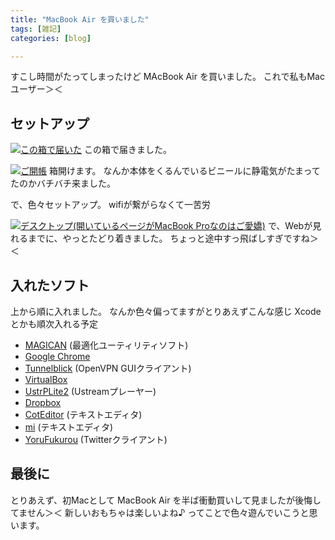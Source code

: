 ```yaml
---
title: "MacBook Air を買いました"
tags: [雑記]
categories: [blog]

---
```


すこし時間がたってしまったけど MAcBook Air を買いました。 これで私もMacユーザー＞＜

## セットアップ

<a href="/public/images/2012_0708_mba_box.jpg"      rel="lytebox[a]" title="この箱で届いた"><img src="/public/images/2012_0708_mba_box.png" alt="この箱で届いた" /></a> この箱で届きました。

<a href="/public/images/2012_0708_mba_box_open.jpg" rel="lytebox[a]" title="ご開帳"><img src="/public/images/2012_0708_mba_box_open.png" alt="ご開帳" /></a> 箱開けます。 なんか本体をくるんでいるビニールに静電気がたまってたのかバチバチ来ました。

で、色々セットアップ。 wifiが繋がらなくて一苦労

<a href="/public/images/2012_0708_mba_desktop.jpg"  rel="lytebox[a]" title="デスクトップ(開いているページがMacBook Proなのはご愛嬌)"><img src="/public/images/2012_0708_mba_desktop.png" alt="デスクトップ(開いているページがMacBook Proなのはご愛嬌)" /></a> で、Webが見れるまでに、やっとたどり着きました。 ちょっと途中すっ飛ばしすぎですね＞＜

## 入れたソフト

上から順に入れました。 なんか色々偏ってますがとりあえずこんな感じ Xcodeとかも順次入れる予定

  * [MAGICAN][1] (最適化ユーティリティソフト)
  * [Google Chrome][2]
  * [Tunnelblick][3] (OpenVPN GUIクライアント)
  * [VirtualBox][4]
  * [UstrPLite2][5] (Ustreamプレーヤー)
  * [Dropbox][6]
  * [CotEditor][7] (テキストエディタ)
  * [mi][8] (テキストエディタ)
  * [YoruFukurou][9] (Twitterクライアント)

## 最後に

とりあえず、初Macとして MacBook Air を半ば衝動買いして見ましたが後悔してません＞＜ 新しいおもちゃは楽しいよね♪ ってことで色々遊んでいこうと思います。

 [1]: http://magicansoft.com/jp/magican.html
 [2]: http://www.google.co.jp/chrome/
 [3]: http://code.google.com/p/tunnelblick/
 [4]: https://www.virtualbox.org/
 [5]: http://ractis.rdy.jp/ustp/
 [6]: https://www.dropbox.com/
 [7]: http://sourceforge.jp/projects/coteditor/
 [8]: http://www.mimikaki.net/
 [9]: https://sites.google.com/site/yorufukurou/